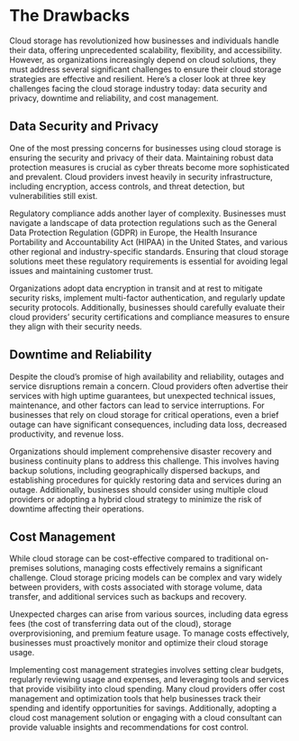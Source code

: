 # The Drawbacks

Cloud storage has revolutionized how businesses and individuals handle their data, offering unprecedented scalability, flexibility, and accessibility. However, as organizations increasingly depend on cloud solutions, they must address several significant challenges to ensure their cloud storage strategies are effective and resilient. Here’s a closer look at three key challenges facing the cloud storage industry today: data security and privacy, downtime and reliability, and cost management.

## **Data Security and Privacy**

One of the most pressing concerns for businesses using cloud storage is ensuring the security and privacy of their data. Maintaining robust data protection measures is crucial as cyber threats become more sophisticated and prevalent. Cloud providers invest heavily in security infrastructure, including encryption, access controls, and threat detection, but vulnerabilities still exist.

Regulatory compliance adds another layer of complexity. Businesses must navigate a landscape of data protection regulations such as the General Data Protection Regulation (GDPR) in Europe, the Health Insurance Portability and Accountability Act (HIPAA) in the United States, and various other regional and industry-specific standards. Ensuring that cloud storage solutions meet these regulatory requirements is essential for avoiding legal issues and maintaining customer trust.

Organizations adopt data encryption in transit and at rest to mitigate security risks, implement multi-factor authentication, and regularly update security protocols. Additionally, businesses should carefully evaluate their cloud providers’ security certifications and compliance measures to ensure they align with their security needs.

## **Downtime and Reliability**

Despite the cloud’s promise of high availability and reliability, outages and service disruptions remain a concern. Cloud providers often advertise their services with high uptime guarantees, but unexpected technical issues, maintenance, and other factors can lead to service interruptions. For businesses that rely on cloud storage for critical operations, even a brief outage can have significant consequences, including data loss, decreased productivity, and revenue loss.

Organizations should implement comprehensive disaster recovery and business continuity plans to address this challenge. This involves having backup solutions, including geographically dispersed backups, and establishing procedures for quickly restoring data and services during an outage. Additionally, businesses should consider using multiple cloud providers or adopting a hybrid cloud strategy to minimize the risk of downtime affecting their operations.

## **Cost Management**

While cloud storage can be cost-effective compared to traditional on-premises solutions, managing costs effectively remains a significant challenge. Cloud storage pricing models can be complex and vary widely between providers, with costs associated with storage volume, data transfer, and additional services such as backups and recovery.

Unexpected charges can arise from various sources, including data egress fees (the cost of transferring data out of the cloud), storage overprovisioning, and premium feature usage. To manage costs effectively, businesses must proactively monitor and optimize their cloud storage usage.

Implementing cost management strategies involves setting clear budgets, regularly reviewing usage and expenses, and leveraging tools and services that provide visibility into cloud spending. Many cloud providers offer cost management and optimization tools that help businesses track their spending and identify opportunities for savings. Additionally, adopting a cloud cost management solution or engaging with a cloud consultant can provide valuable insights and recommendations for cost control.
